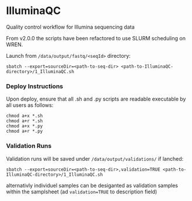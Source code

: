 # IlluminaQC

Quality control workflow for Illumina sequencing data

From v2.0.0 the scripts have been refactored to use SLURM scheduling on WREN. 

Launch from `/data/output/fastq/<seqId>` directory:
```
sbatch --export=sourceDir=<path-to-seq-dir> <path-to-IlluminaQC-directory>/1_IlluminaQC.sh
```

### Deploy Instructions

Upon deploy, ensure that all .sh and .py scripts are readable executable by all users as follows:
```
chmod a+x *.sh
chmod a+r *.sh
chmod a+x *.py
chmod a+r *.py
```

### Validation Runs

Validation runs will be saved under `/data/output/validations/` if lanched:
```
sbatch --export=sourceDir=<path-to-seq-dir>,validation=TRUE <path-to-IlluminaQC-directory>/1_IlluminaQC.sh
```

alternativly individuel samples can be desiganted as validation samples within the samplsheet (ad `validation=TRUE` to description field)
